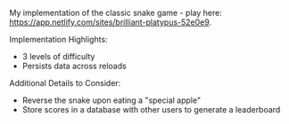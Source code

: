 My implementation of the classic snake game - play here: https://app.netlify.com/sites/brilliant-platypus-52e0e9.

Implementation Highlights: 
- 3 levels of difficulty
- Persists data across reloads

Additional Details to Consider:
- Reverse the snake upon eating a "special apple"
- Store scores in a database with other users to generate a leaderboard
